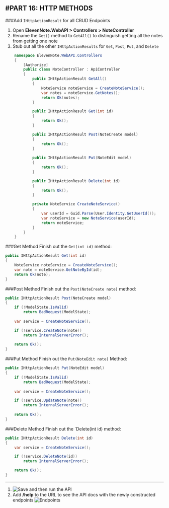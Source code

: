 #PART 16: HTTP METHODS
---
###Add `IHttpActionResult` for all CRUD Endpoints
1. Open **ElevenNote.WebAPI > Controllers > NoteController**
2. Rename the `Get()` method to `GetAll()` to distinguish getting all the notes from getting one note
3. Stub out all the other `IHttpActionResults` for `Get`, `Post`, `Put`, and `Delete`

```cs
    namespace ElevenNote.WebAPI.Controllers
    {
        [Authorize]
        public class NoteController : ApiController
        {
            public IHttpActionResult GetAll()
            {
                NoteService noteService = CreateNoteService();
                var notes = noteService.GetNotes();
                return Ok(notes);
            }

            public IHttpActionResult Get(int id)
            {
                return Ok();
            }

            public IHttpActionResult Post(NoteCreate model)
            {
                return Ok();
            }
        
            public IHttpActionResult Put(NoteEdit model)
            {
                return Ok();
            }

            public IHttpActionResult Delete(int id)
            {
                return Ok();
            }

            private NoteService CreateNoteService()
            {
                var userId = Guid.Parse(User.Identity.GetUserId());
                var noteService = new NoteService(userId);
                return noteService;
            }
        }
    }
```

###Get Method
Finish out the `Get(int id)` method:

```cs
public IHttpActionResult Get(int id)
{
    NoteService noteService = CreateNoteService();
    var note = noteService.GetNoteById(id);
    return Ok(note);
}
```

###Post Method
Finish out the `Post(NoteCreate note)` method:

```cs
public IHttpActionResult Post(NoteCreate model)
{
    if (!ModelState.IsValid)
        return BadRequest(ModelState);
    
    var service = CreateNoteService();

    if (!service.CreateNote(note))
        return InternalServerError();
    
    return Ok();
}
```

###Put Method
Finish out the `Put(NoteEdit note)` Method:

```cs
public IHttpActionResult Put(NoteEdit model)
{
    if (!ModelState.IsValid)
        return BadRequest(ModelState);
    
    var service = CreateNoteService();

    if (!service.UpdateNote(note))
        return InternalServerError();
    
    return Ok();
}
```

###Delete Method
Finish out the `Delete(int id) method:

```cs
public IHttpActionResult Delete(int id)
{
    var service = CreateNoteService();

    if (!service.DeleteNote(id))
        return InternalServerError();

    return Ok();
}
```
---
1. ![Save](/assets/font-awesome-save.png) and then run the API
2. Add **/help** to the URL to see the API docs with the newly constructed endpoints
![Endpoints](/assets/16.0-A.png) 
